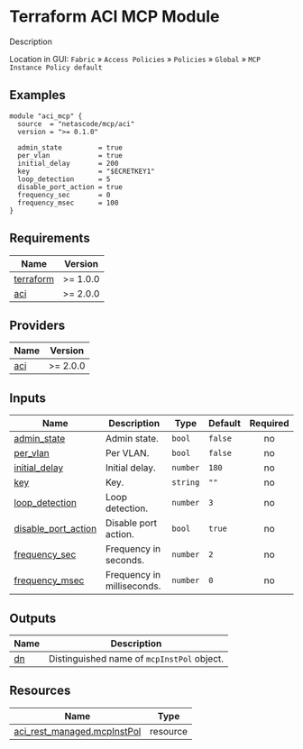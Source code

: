 <!-- BEGIN_TF_DOCS -->
# Terraform ACI MCP Module

Description

Location in GUI:
`Fabric` » `Access Policies` » `Policies` » `Global` » `MCP Instance Policy default`

## Examples

```hcl
module "aci_mcp" {
  source  = "netascode/mcp/aci"
  version = ">= 0.1.0"

  admin_state         = true
  per_vlan            = true
  initial_delay       = 200
  key                 = "$ECRETKEY1"
  loop_detection      = 5
  disable_port_action = true
  frequency_sec       = 0
  frequency_msec      = 100
}
```

## Requirements

| Name | Version |
|------|---------|
| <a name="requirement_terraform"></a> [terraform](#requirement\_terraform) | >= 1.0.0 |
| <a name="requirement_aci"></a> [aci](#requirement\_aci) | >= 2.0.0 |

## Providers

| Name | Version |
|------|---------|
| <a name="provider_aci"></a> [aci](#provider\_aci) | >= 2.0.0 |

## Inputs

| Name | Description | Type | Default | Required |
|------|-------------|------|---------|:--------:|
| <a name="input_admin_state"></a> [admin\_state](#input\_admin\_state) | Admin state. | `bool` | `false` | no |
| <a name="input_per_vlan"></a> [per\_vlan](#input\_per\_vlan) | Per VLAN. | `bool` | `false` | no |
| <a name="input_initial_delay"></a> [initial\_delay](#input\_initial\_delay) | Initial delay. | `number` | `180` | no |
| <a name="input_key"></a> [key](#input\_key) | Key. | `string` | `""` | no |
| <a name="input_loop_detection"></a> [loop\_detection](#input\_loop\_detection) | Loop detection. | `number` | `3` | no |
| <a name="input_disable_port_action"></a> [disable\_port\_action](#input\_disable\_port\_action) | Disable port action. | `bool` | `true` | no |
| <a name="input_frequency_sec"></a> [frequency\_sec](#input\_frequency\_sec) | Frequency in seconds. | `number` | `2` | no |
| <a name="input_frequency_msec"></a> [frequency\_msec](#input\_frequency\_msec) | Frequency in milliseconds. | `number` | `0` | no |

## Outputs

| Name | Description |
|------|-------------|
| <a name="output_dn"></a> [dn](#output\_dn) | Distinguished name of `mcpInstPol` object. |

## Resources

| Name | Type |
|------|------|
| [aci_rest_managed.mcpInstPol](https://registry.terraform.io/providers/CiscoDevNet/aci/latest/docs/resources/rest_managed) | resource |
<!-- END_TF_DOCS -->